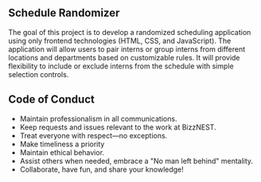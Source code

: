 ## Schedule Randomizer
The goal of this project is to develop a randomized scheduling application using only frontend technologies (HTML, CSS, and JavaScript). The application will allow users to pair interns or group interns from different locations and departments based on customizable rules. It will provide flexibility to include or exclude interns from the schedule with simple selection controls.

 ## Code of Conduct

* Maintain professionalism in all communications.
* Keep requests and issues relevant to the work at BizzNEST.
* Treat everyone with respect—no exceptions.
* Make timeliness a priority
* Maintain ethical behavior.
* Assist others when needed, embrace a "No man left behind" mentality.
* Collaborate, have fun, and share your knowledge!


